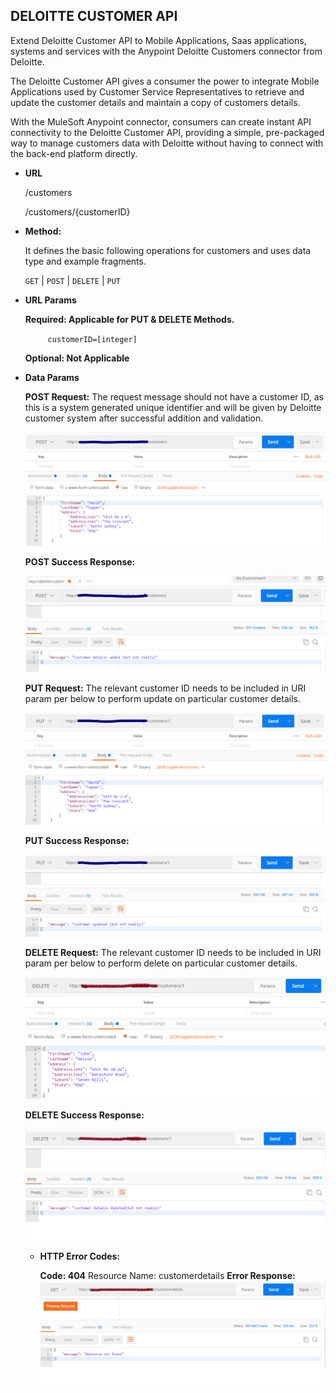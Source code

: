 **DELOITTE CUSTOMER API**
----
 Extend Deloitte Customer API to Mobile Applications, Saas applications, systems and services with the Anypoint Deloitte Customers connector from Deloitte. 
 
The Deloitte Customer API gives a consumer the power to integrate Mobile Applications used by Customer Service Representatives to retrieve and update the customer details and maintain a copy of customers details.

With the MuleSoft Anypoint connector, consumers can create instant API connectivity to the Deloitte Customer API, providing a simple, pre-packaged way to manage customers data with Deloitte without having to connect with the back-end platform directly. 


* **URL**

  /customers
  
  /customers/{customerID}


* **Method:**
  
  It defines the basic following operations for customers and uses data type and example fragments.

  `GET` | `POST` | `DELETE` | `PUT`
  
*  **URL Params**

      **Required: Applicable for PUT & DELETE Methods.**
 
   `     customerID=[integer]`

      **Optional: Not Applicable**
 
   
* **Data Params**

   **POST Request:** 
      The request message should not have a customer ID, as this is a system generated unique identifier and will be given by Deloitte    customer system after successful addition and validation.
  
  ![alt text](https://github.com/prakashr3/IntegrationHub/blob/master/DeloitteCustomerAPI/Images/POST_Request.png)

    **POST Success Response:**
  
  ![alt text](https://github.com/prakashr3/IntegrationHub/blob/master/DeloitteCustomerAPI/Images/POST_Response.PNG)

    **PUT Request:** 
   The relevant customer ID needs to be included in URI param per below  to perform update on particular customer details.
   
   ![alt text](https://github.com/prakashr3/IntegrationHub/blob/master/DeloitteCustomerAPI/Images/PUT_Request.PNG)
 
    **PUT Success Response:** 
 
   ![alt text](https://github.com/prakashr3/IntegrationHub/blob/master/DeloitteCustomerAPI/Images/PUT_Response.PNG)
   
    **DELETE Request:** 
    The relevant customer ID needs to be included in URI param per below to perform delete on particular customer details.
    
    ![alt text](https://github.com/prakashr3/IntegrationHub/blob/master/DeloitteCustomerAPI/Images/DELETE_Request.png)
    
    **DELETE Success Response:** 
 
    ![alt text](https://github.com/prakashr3/IntegrationHub/blob/master/DeloitteCustomerAPI/Images/DELETE_Response.png)
 
  * **HTTP Error Codes:** 
     
      **Code: 404** 
         Resource Name: customerdetails
         **Error Response:**
    ![alt text](https://github.com/prakashr3/IntegrationHub/blob/master/DeloitteCustomerAPI/Images/http_404.png)
  
